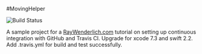 #MovingHelper

![Build Status](https://travis-ci.org/codecov/example-swift.svg)

A sample project for a [RayWenderlich.com](http://www.raywenderlich.com) tutorial on setting up continuous integration with GitHub and Travis CI.
Upgrade for xcode 7.3 and swift 2.2.
Add .travis.yml for build and test successfully. 